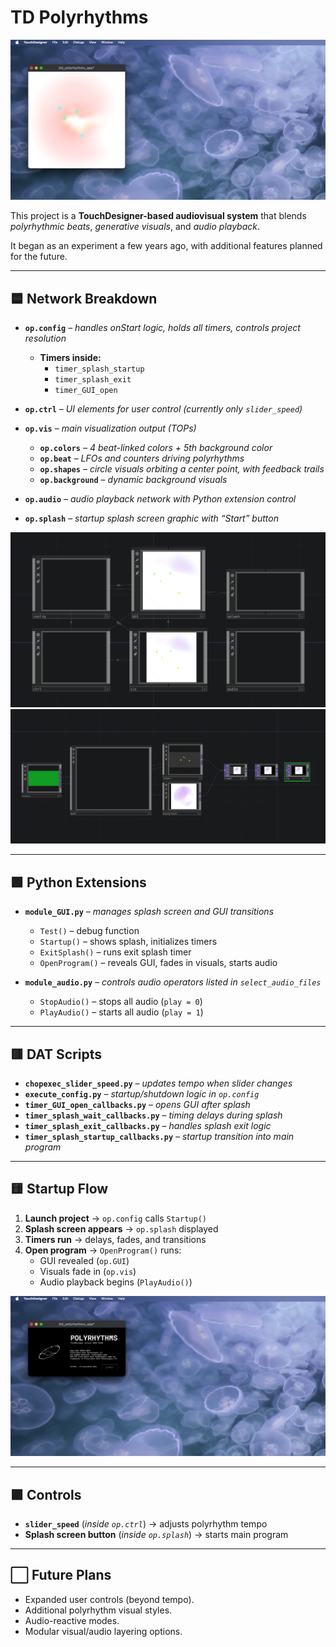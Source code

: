 # TD Polyrhythms

![ref app](assets/img/ref/ref-app.png)

This project is a **TouchDesigner-based audiovisual system** that blends *polyrhythmic beats*, *generative visuals*, and *audio playback*.  

It began as an experiment a few years ago, with additional features planned for the future.

---

## 🟦 Network Breakdown

- **`op.config`** – *handles onStart logic, holds all timers, controls project resolution*  
  - **Timers inside:**  
    - `timer_splash_startup`  
    - `timer_splash_exit`  
    - `timer_GUI_open`

- **`op.ctrl`** – *UI elements for user control (currently only `slider_speed`)*  

- **`op.vis`** – *main visualization output (TOPs)*  
  - **`op.colors`** – *4 beat-linked colors + 5th background color*  
  - **`op.beat`** – *LFOs and counters driving polyrhythms*  
  - **`op.shapes`** – *circle visuals orbiting a center point, with feedback trails*  
  - **`op.background`** – *dynamic background visuals*  

- **`op.audio`** – *audio playback network with Python extension control*  

- **`op.splash`** – *startup splash screen graphic with “Start” button*  

![ref network](assets/img/ref/ref-network.png)  
![ref network 2](assets/img/ref/ref-network-2.png)

---

## 🟩 Python Extensions

- **`module_GUI.py`** – *manages splash screen and GUI transitions*  
  - `Test()` – debug function  
  - `Startup()` – shows splash, initializes timers  
  - `ExitSplash()` – runs exit splash timer  
  - `OpenProgram()` – reveals GUI, fades in visuals, starts audio  

- **`module_audio.py`** – *controls audio operators listed in `select_audio_files`*  
  - `StopAudio()` – stops all audio (`play = 0`)  
  - `PlayAudio()` – starts all audio (`play = 1`)  

---

## 🟥 DAT Scripts

- **`chopexec_slider_speed.py`** – *updates tempo when slider changes*  
- **`execute_config.py`** – *startup/shutdown logic in `op.config`*  
- **`timer_GUI_open_callbacks.py`** – *opens GUI after splash*  
- **`timer_splash_wait_callbacks.py`** – *timing delays during splash*  
- **`timer_splash_exit_callbacks.py`** – *handles splash exit logic*  
- **`timer_splash_startup_callbacks.py`** – *startup transition into main program*  

---

## 🟨 Startup Flow

1. **Launch project** → `op.config` calls `Startup()`  
2. **Splash screen appears** → `op.splash` displayed  
3. **Timers run** → delays, fades, and transitions  
4. **Open program** → `OpenProgram()` runs:
   - GUI revealed (`op.GUI`)  
   - Visuals fade in (`op.vis`)  
   - Audio playback begins (`PlayAudio()`)  

![ref splash](assets/img/ref/ref-splash.png)

---

## 🟪 Controls

- **`slider_speed`** (*inside `op.ctrl`*) → adjusts polyrhythm tempo  
- **Splash screen button** (*inside `op.splash`*) → starts main program  

---

## ⬜ Future Plans
- Expanded user controls (beyond tempo).  
- Additional polyrhythm visual styles.  
- Audio-reactive modes.  
- Modular visual/audio layering options.  
